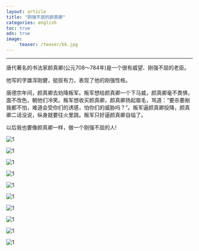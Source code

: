```yaml
---
layout: article
title: "刚强不屈的颜真卿"
categories: english
toc: true
ads: true
image:
     teaser: /teaser/bk.jpg
---
```


---

唐代著名的书法家颜真卿(公元708～784年)是一个很有威望、刚强不屈的老臣。

他写的字雄浑刚健，挺拔有力，表现了他的刚强性格。

唐德宗年间，颜真卿去劝降叛军。叛军想给颜真卿一个下马威，颜真卿毫不畏惧，面不改色，朝他们冷笑。叛军想收买颜真卿，颜真卿扬起眉毛，骂道：“要杀要剐我都不怕，难道会受你们的诱感，怕你们的威胁吗？”。叛军逼颜真卿投降，颜真卿二话没说，纵身就要往火里跳。叛军只好逼颜真卿自缢了。

以后我也要像颜真卿一样，做一个刚强不屈的人!

![1](https://github.com/storage201602/storage201602/blob/master/chenyifan2016/_posts/english/2016-02-05-2137english.md/0205_45.jpg?raw=true)

![1](https://github.com/storage201602/storage201602/blob/master/chenyifan2016/_posts/english/2016-02-05-2137english.md/0205_45.jpg?raw=true)

![1](https://github.com/storage201602/storage201602/blob/master/chenyifan2016/_posts/english/2016-02-05-2137english.md/0205_46.jpg?raw=true)

![1](https://github.com/storage201602/storage201602/blob/master/chenyifan2016/_posts/english/2016-02-05-2137english.md/0205_47.jpg?raw=true)

![1](https://github.com/storage201602/storage201602/blob/master/chenyifan2016/_posts/english/2016-02-05-2137english.md/0205_48.jpg?raw=true)

![1](https://github.com/storage201602/storage201602/blob/master/chenyifan2016/_posts/english/2016-02-05-2137english.md/0205_49.jpg?raw=true)

![1](https://github.com/storage201602/storage201602/blob/master/chenyifan2016/_posts/english/2016-02-05-2137english.md/0205_50.jpg?raw=true)

![1](https://github.com/storage201602/storage201602/blob/master/chenyifan2016/_posts/english/2016-02-05-2137english.md/0205_51.jpg?raw=true)

![1](https://github.com/storage201602/storage201602/blob/master/chenyifan2016/_posts/english/2016-02-05-2137english.md/0205_52.jpg?raw=true)

![1](https://github.com/storage201602/storage201602/blob/master/chenyifan2016/_posts/english/2016-02-05-2137english.md/0205_53.jpg?raw=true)
